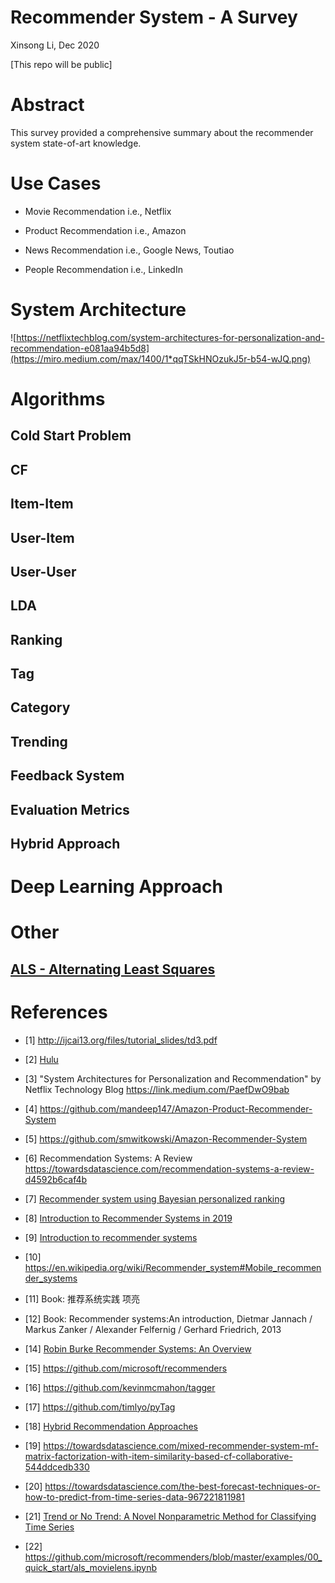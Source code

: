 # Recommender System - A Survey
Xinsong Li, Dec 2020

[This repo will be public]

# Abstract

This survey provided a comprehensive summary about the recommender system state-of-art knowledge.

# Use Cases

- Movie Recommendation
i.e., Netflix

- Product Recommendation
i.e., Amazon

- News Recommendation
i.e., Google News, Toutiao

- People Recommendation
i.e., LinkedIn

# System Architecture

![https://netflixtechblog.com/system-architectures-for-personalization-and-recommendation-e081aa94b5d8](https://miro.medium.com/max/1400/1*qqTSkHNOzukJ5r-b54-wJQ.png)

# Algorithms

## Cold Start Problem

## CF

## Item-Item

## User-Item

## User-User

## LDA

## Ranking

## Tag 

## Category

## Trending

## Feedback System

## Evaluation Metrics


## Hybrid Approach 

# Deep Learning Approach

# Other

## [ALS - Alternating Least Squares](https://github.com/microsoft/recommenders/blob/master/examples/00_quick_start/als_movielens.ipynb)



# References

- [1] http://ijcai13.org/files/tutorial_slides/td3.pdf

- [2] [Hulu](https://web.archive.org/web/20170406065247/http://tech.hulu.com/blog/2011/09/19/recommendation-system.html)

- [3] "System Architectures for Personalization and Recommendation" by Netflix Technology Blog https://link.medium.com/PaefDwO9bab

- [4] https://github.com/mandeep147/Amazon-Product-Recommender-System

- [5] https://github.com/smwitkowski/Amazon-Recommender-System

- [6] Recommendation Systems: A Review https://towardsdatascience.com/recommendation-systems-a-review-d4592b6caf4b

- [7] [Recommender system using Bayesian personalized ranking](https://towardsdatascience.com/recommender-system-using-bayesian-personalized-ranking-d30e98bba0b9)

- [8] [Introduction to Recommender Systems in 2019](https://tryolabs.com/blog/introduction-to-recommender-systems/)

- [9] [Introduction to recommender systems](https://towardsdatascience.com/introduction-to-recommender-systems-6c66cf15ada)

- [10] https://en.wikipedia.org/wiki/Recommender_system#Mobile_recommender_systems

- [11] Book: 推荐系统实践 项亮

- [12] Book: Recommender systems:An introduction, Dietmar Jannach / Markus Zanker / Alexander Felfernig / Gerhard Friedrich, 2013

- [14] [Robin Burke Recommender Systems: An Overview](https://www.researchgate.net/publication/220604600_Recommender_Systems_An_Overview)

- [15] https://github.com/microsoft/recommenders

- [16] https://github.com/kevinmcmahon/tagger

- [17] https://github.com/timlyo/pyTag

- [18] [Hybrid Recommendation Approaches](https://www.math.uci.edu/icamp/courses/math77b/lecture_12w/pdfs/Chapter%2005%20-%20Hybrid%20recommendation%20approaches.pdf)

- [19] https://towardsdatascience.com/mixed-recommender-system-mf-matrix-factorization-with-item-similarity-based-cf-collaborative-544ddcedb330

- [20] https://towardsdatascience.com/the-best-forecast-techniques-or-how-to-predict-from-time-series-data-967221811981

- [21] [Trend or No Trend: A Novel Nonparametric Method for Classifying Time Series](https://dspace.mit.edu/handle/1721.1/85399)

- [22] https://github.com/microsoft/recommenders/blob/master/examples/00_quick_start/als_movielens.ipynb
